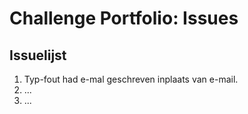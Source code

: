 # Challenge Portfolio: Issues

## Issuelijst

1. Typ-fout had e-mal geschreven inplaats van e-mail.
2. ...
3. ...